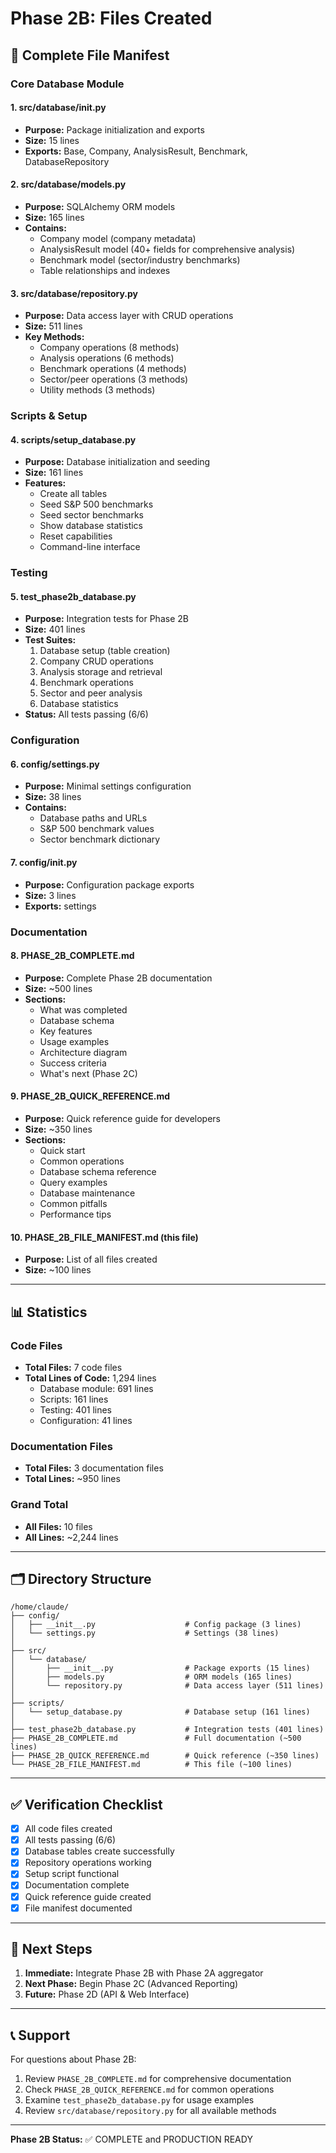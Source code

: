# Phase 2B: Files Created

## 📁 Complete File Manifest

### Core Database Module

#### 1. **src/database/__init__.py**
- **Purpose:** Package initialization and exports
- **Size:** 15 lines
- **Exports:** Base, Company, AnalysisResult, Benchmark, DatabaseRepository

#### 2. **src/database/models.py**
- **Purpose:** SQLAlchemy ORM models
- **Size:** 165 lines
- **Contains:**
  - Company model (company metadata)
  - AnalysisResult model (40+ fields for comprehensive analysis)
  - Benchmark model (sector/industry benchmarks)
  - Table relationships and indexes

#### 3. **src/database/repository.py**
- **Purpose:** Data access layer with CRUD operations
- **Size:** 511 lines
- **Key Methods:**
  - Company operations (8 methods)
  - Analysis operations (6 methods)
  - Benchmark operations (4 methods)
  - Sector/peer operations (3 methods)
  - Utility methods (3 methods)

### Scripts & Setup

#### 4. **scripts/setup_database.py**
- **Purpose:** Database initialization and seeding
- **Size:** 161 lines
- **Features:**
  - Create all tables
  - Seed S&P 500 benchmarks
  - Seed sector benchmarks
  - Show database statistics
  - Reset capabilities
  - Command-line interface

### Testing

#### 5. **test_phase2b_database.py**
- **Purpose:** Integration tests for Phase 2B
- **Size:** 401 lines
- **Test Suites:**
  1. Database setup (table creation)
  2. Company CRUD operations
  3. Analysis storage and retrieval
  4. Benchmark operations
  5. Sector and peer analysis
  6. Database statistics
- **Status:** All tests passing (6/6)

### Configuration

#### 6. **config/settings.py**
- **Purpose:** Minimal settings configuration
- **Size:** 38 lines
- **Contains:**
  - Database paths and URLs
  - S&P 500 benchmark values
  - Sector benchmark dictionary

#### 7. **config/__init__.py**
- **Purpose:** Configuration package exports
- **Size:** 3 lines
- **Exports:** settings

### Documentation

#### 8. **PHASE_2B_COMPLETE.md**
- **Purpose:** Complete Phase 2B documentation
- **Size:** ~500 lines
- **Sections:**
  - What was completed
  - Database schema
  - Key features
  - Usage examples
  - Architecture diagram
  - Success criteria
  - What's next (Phase 2C)

#### 9. **PHASE_2B_QUICK_REFERENCE.md**
- **Purpose:** Quick reference guide for developers
- **Size:** ~350 lines
- **Sections:**
  - Quick start
  - Common operations
  - Database schema reference
  - Query examples
  - Database maintenance
  - Common pitfalls
  - Performance tips

#### 10. **PHASE_2B_FILE_MANIFEST.md** (this file)
- **Purpose:** List of all files created
- **Size:** ~100 lines

---

## 📊 Statistics

### Code Files
- **Total Files:** 7 code files
- **Total Lines of Code:** 1,294 lines
  - Database module: 691 lines
  - Scripts: 161 lines
  - Testing: 401 lines
  - Configuration: 41 lines

### Documentation Files
- **Total Files:** 3 documentation files
- **Total Lines:** ~950 lines

### Grand Total
- **All Files:** 10 files
- **All Lines:** ~2,244 lines

---

## 🗂️ Directory Structure

```
/home/claude/
├── config/
│   ├── __init__.py                    # Config package (3 lines)
│   └── settings.py                    # Settings (38 lines)
│
├── src/
│   └── database/
│       ├── __init__.py                # Package exports (15 lines)
│       ├── models.py                  # ORM models (165 lines)
│       └── repository.py              # Data access layer (511 lines)
│
├── scripts/
│   └── setup_database.py              # Database setup (161 lines)
│
├── test_phase2b_database.py           # Integration tests (401 lines)
├── PHASE_2B_COMPLETE.md               # Full documentation (~500 lines)
├── PHASE_2B_QUICK_REFERENCE.md        # Quick reference (~350 lines)
└── PHASE_2B_FILE_MANIFEST.md          # This file (~100 lines)
```

---

## ✅ Verification Checklist

- [x] All code files created
- [x] All tests passing (6/6)
- [x] Database tables create successfully
- [x] Repository operations working
- [x] Setup script functional
- [x] Documentation complete
- [x] Quick reference guide created
- [x] File manifest documented

---

## 🚀 Next Steps

1. **Immediate:** Integrate Phase 2B with Phase 2A aggregator
2. **Next Phase:** Begin Phase 2C (Advanced Reporting)
3. **Future:** Phase 2D (API & Web Interface)

---

## 📞 Support

For questions about Phase 2B:
1. Review `PHASE_2B_COMPLETE.md` for comprehensive documentation
2. Check `PHASE_2B_QUICK_REFERENCE.md` for common operations
3. Examine `test_phase2b_database.py` for usage examples
4. Review `src/database/repository.py` for all available methods

---

**Phase 2B Status:** ✅ COMPLETE and PRODUCTION READY
